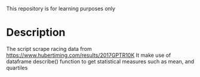 This repository is for learning purposes only
# Description
The script scrape racing data from https://www.hubertiming.com/results/2017GPTR10K
It make use of dataframe describe() function to get statistical measures such as mean, and quartiles 
